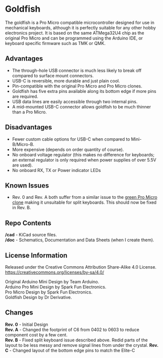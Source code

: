 # Goldfish
The goldfish is a Pro Micro compatible microcontroller designed for use in mechanical keyboards, although it is perfectly suitable for any other hobby electronics project.
It is based on the same ATMega32U4 chip as the original Pro Micro and can be programmed using the Arduino IDE, or keyboard specific firmware such as TMK or QMK.

## Advantages
* The through-hole USB connector is much less likely to break off compared to surface mount connectors.
* USB-C is reversible, more durable and just plain cool.
* Pin-compatible with the original Pro Micro and Pro Micro clones.
* Goldfish has five extra pins available along its bottom edge if more pins are required.
* USB data lines are easily accessible through two internal pins.
* A mid-mounted USB-C connector allows goldfish to be much thinner than a Pro Micro.

## Disadvantages
* Fewer custom cable options for USB-C when compared to Mini-B/Micro-B.
* More expensive (depends on order quantity of course).
* No onboard voltage regulator (this makes no difference for keyboards; an external regulator is only required when power supplies of over 5.5V are used).
* No onboard RX, TX or Power indicator LEDs

## Known Issues
* Rev. 0 and Rev. A both suffer from a similar issue to the [green Pro Micro clone](http://www.40percent.club/2017/09/green-pro-micro.html) making it unsuitable for split keyboards. This should now be fixed in Rev. B.

## Repo Contents
**/cad** - KiCad source files.  
**/doc** - Schematics, Documentation and Data Sheets (when I create them).  

## License Information
Released under the Creative Commons Attribution Share-Alike 4.0 License.  
https://creativecommons.org/licenses/by-sa/4.0/  

Original Arduino Mini Design by Team Arduino.  
Arduino Pro Mini Design by Spark Fun Electronics.  
Pro Micro Design by Spark Fun Electronics.  
Goldfish Design by Dr Derivative.  
   
## Changes
**Rev. 0** - Initial Design  
**Rev. A** - Changed the footprint of C6 from 0402 to 0603 to reduce component cost by a few cent.  
**Rev. B** - Fixed split keyboard issue described above. Redid parts of the layout to be less messy and remove signal lines from under the crystal.
**Rev. C** - Changed layout of the bottom edge pins to match the Elite-C
